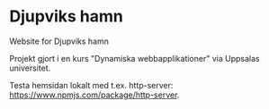 # Djupviks hamn
Website for Djupviks hamn 

Projekt gjort i en kurs "Dynamiska webbapplikationer" via Uppsalas universitet.

Testa hemsidan lokalt med t.ex. http-server: https://www.npmjs.com/package/http-server. 

